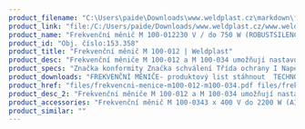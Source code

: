 ```yaml
---
product_filename: "C:\Users\paide\Downloads\www.weldplast.cz\markdown\frekvencni-menic-m-100-012.md"
product_link: "file:/C:/Users/paide/Downloads/www.weldplast.cz/www.weldplast.cz/frekvencni-menic-m-100-012"
product_name: "Frekvenční měnič M 100-012230 V / do 750 W (ROBUSTSILENCEASO)"
product_id: "Obj. číslo:153.358"
product_title: "Frekvenční měnič M 100-012 | Weldplast"
product_desc: "Frekvenční měniče M 100-012 a M 100-034 umožňují nastavovat objem vzduchu a výkon ohřevu nezávisle na sobě a přesně. Umožňují také nastavení vyššího či nižšího průtoku vzduchu."
product_specs: "Značka konformity Značka schválení Třída ochrany I NapětíV~1 x 200 - 240 PříkonWmax. 750 FrekvenceHz50 / 60 Hmotnostkg07"
product_downloads: "FREKVENČNÍ MĚNIČE- produktový list stáhnout  TECHNOLOGIE HORKÉHO VZDUCHU - katalog stáhnout"
product_href: "files/frekvencni-menice-m100-012-m100-034.pdf files/frekvencni-menice-m100-012-m100-034.pdf files/katalog-ph-web.pdf files/katalog-ph-web.pdf"
product_desc_2: "Frekvenční měniče M 100-012 a M 100-034 umožňují nastavovat objem vzduchu a výkon ohřevu nezávisle na sobě a přesně. Umožňují také nastavení vyššího či nižšího průtoku vzduchu."
product_accessories: "Frekvenční měnič M 100-0343 x 400 V do 2200 W (AIRPACK)"
product_similar: ""
---
```

